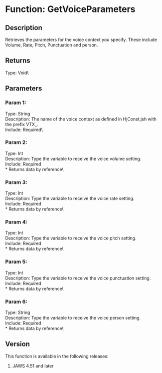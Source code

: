 # Function: GetVoiceParameters

## Description

Retrieves the parameters for the voice context you specify. These
include Volume, Rate, Pitch, Punctuation and person.

## Returns

Type: Void\

## Parameters

### Param 1:

Type: String\
Description: The name of the voice context as defined in HjConst.jsh
with the prefix VTX\_.\
Include: Required\

### Param 2:

Type: Int\
Description: Type the variable to receive the voice volume setting.\
Include: Required\
\* Returns data by reference\

### Param 3:

Type: Int\
Description: Type the variable to receive the voice rate setting.\
Include: Required\
\* Returns data by reference\

### Param 4:

Type: Int\
Description: Type the variable to receive the voice pitch setting.\
Include: Required\
\* Returns data by reference\

### Param 5:

Type: Int\
Description: Type the variable to receive the voice punctuation
setting.\
Include: Required\
\* Returns data by reference\

### Param 6:

Type: String\
Description: Type the variable to receive the voice person setting.\
Include: Required\
\* Returns data by reference\

## Version

This function is available in the following releases:

1.  JAWS 4.51 and later
